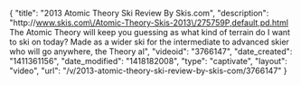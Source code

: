 {
    "title": "2013 Atomic Theory Ski Review By Skis.com",
    "description": "http:\/\/www.skis.com\/Atomic-Theory-Skis-2013\/275759P,default,pd.html  The Atomic Theory will keep you guessing as what kind of terrain do I want to ski on today? Made as a wider ski for the intermediate to advanced skier who will go anywhere, the Theory al",
    "videoid": "3766147",
    "date_created": "1411361156",
    "date_modified": "1418182008",
    "type": "captivate",
    "layout": "video",
    "url": "\/v\/2013-atomic-theory-ski-review-by-skis-com\/3766147"
}